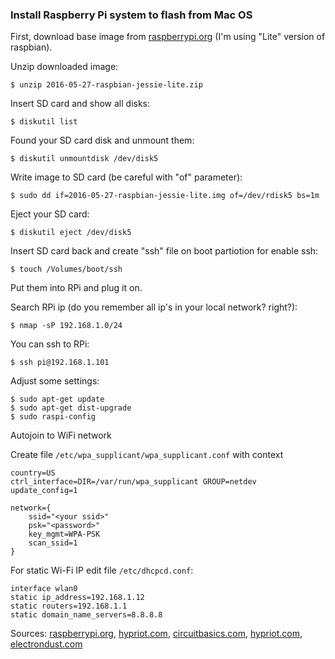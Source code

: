 ### Install Raspberry Pi system to flash from Mac OS

First, download base image from [raspberrypi.org](https://www.raspberrypi.org/downloads) (I'm using "Lite" version of raspbian).

Unzip downloaded image:

    $ unzip 2016-05-27-raspbian-jessie-lite.zip

Insert SD card and show all disks:

    $ diskutil list

Found your SD card disk and unmount them:

    $ diskutil unmountdisk /dev/disk5

Write image to SD card (be careful with "of" parameter):

    $ sudo dd if=2016-05-27-raspbian-jessie-lite.img of=/dev/rdisk5 bs=1m

Eject your SD card:

    $ diskutil eject /dev/disk5

Insert SD card back and create "ssh" file on boot partiotion for enable ssh:

    $ touch /Volumes/boot/ssh

Put them into RPi and plug it on.

Search RPi ip (do you remember all ip's in your local network? right?):

    $ nmap -sP 192.168.1.0/24

You can ssh to RPi:

    $ ssh pi@192.168.1.101

Adjust some settings:

    $ sudo apt-get update
    $ sudo apt-get dist-upgrade
    $ sudo raspi-config


Autojoin to WiFi network

Create file `/etc/wpa_supplicant/wpa_supplicant.conf` with context
```
country=US
ctrl_interface=DIR=/var/run/wpa_supplicant GROUP=netdev
update_config=1

network={
    ssid="<your ssid>"
    psk="<password>"
    key_mgmt=WPA-PSK
    scan_ssid=1
}
```

For static Wi-Fi IP edit file `/etc/dhcpcd.conf`:

```
interface wlan0
static ip_address=192.168.1.12
static routers=192.168.1.1
static domain_name_servers=8.8.8.8
```

Sources: [raspberrypi.org](https://www.raspberrypi.org/downloads), [hypriot.com](http://blog.hypriot.com/getting-started-with-docker-and-mac-on-the-raspberry-pi/), [circuitbasics.com](http://www.circuitbasics.com/raspberry-pi-basics-setup-without-monitor-keyboard-headless-mode/), [hypriot.com](https://blog.hypriot.com/post/run-docker-rpi3-with-wifi/), [electrondust.com](https://electrondust.com/2017/11/25/setting-raspberry-pi-wifi-static-ip-raspbian-stretch-lite/)
